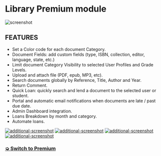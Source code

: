Library Premium module
======================

![screenshot](https://www.rosariosis.org/wp-content/uploads/2019/03/rosariosis_library_premium_screenshot.png)

FEATURES
--------

- Set a Color code for each document Category.
- Document Fields: add custom fields (type, ISBN, collection, editor, language, state, etc.)
- Limit document Category Visibility to selected User Profiles and Grade Levels.
- Upload and attach file (PDF, epub, MP3, etc).
- Search documents globally by Reference, Title, Author and Year.
- Return Comment.
- Quick Loan: quickly search and lend a document to the selected user or student.
- Portal and automatic email notifications when documents are late / past due date.
- Admin Dashboard integration.
- Loans Breakdown by month and category.
- Automate loans.

[![additional-screenshot](https://www.rosariosis.org/wp-content/uploads/2019/03/rosariosis_library_premium_screenshot-300.png)](https://www.rosariosis.org/wp-content/uploads/2019/03/rosariosis_library_premium_screenshot.png) [![additional-screenshot](https://www.rosariosis.org/wp-content/uploads/2019/03/rosariosis_library_premium_screenshot_2-300.png)](https://www.rosariosis.org/wp-content/uploads/2019/03/rosariosis_library_premium_screenshot_2.png) [![additional-screenshot](https://www.rosariosis.org/wp-content/uploads/2019/03/rosariosis_library_premium_screenshot_3-300.png)](https://www.rosariosis.org/wp-content/uploads/2019/03/rosariosis_library_premium_screenshot_3.png) [![additional-screenshot](https://www.rosariosis.org/wp-content/uploads/2019/03/rosariosis_library_premium_screenshot_4-300.png)](https://www.rosariosis.org/wp-content/uploads/2019/03/rosariosis_library_premium_screenshot_4.png)

### [➭ Switch to Premium](https://www.rosariosis.org/modules/library/#premium-module)
